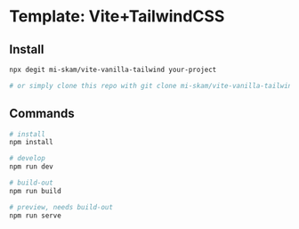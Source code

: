 # Template: Vite+TailwindCSS

## Install

```bash
npx degit mi-skam/vite-vanilla-tailwind your-project

# or simply clone this repo with git clone mi-skam/vite-vanilla-tailwind
```

## Commands

```bash
# install
npm install

# develop
npm run dev

# build-out
npm run build

# preview, needs build-out
npm run serve
```

<p align="center">
</p>
